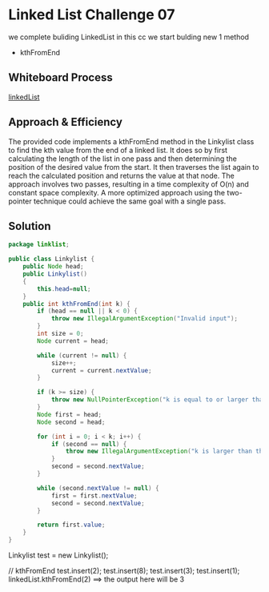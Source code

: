 # Linked List Challenge 07
we complete buliding LinkedList in this cc we start bulding new 1 method
- kthFromEnd 


## Whiteboard Process
[linkedList](./Screenshot%20(431).png)

## Approach & Efficiency
The provided code implements a kthFromEnd method in the Linkylist class to find the kth value from the end of a linked list. It does so by first calculating the length of the list in one pass and then determining the position of the desired value from the start. It then traverses the list again to reach the calculated position and returns the value at that node. The approach involves two passes, resulting in a time complexity of O(n) and constant space complexity. A more optimized approach using the two-pointer technique could achieve the same goal with a single pass.

## Solution
```Java
package linklist;

public class Linkylist {
    public Node head;
    public Linkylist()
    {
        this.head=null;
    }
    public int kthFromEnd(int k) {
        if (head == null || k < 0) {
            throw new IllegalArgumentException("Invalid input");
        }
        int size = 0;
        Node current = head;

        while (current != null) {
            size++;
            current = current.nextValue;
        }

        if (k >= size) {
            throw new NullPointerException("k is equal to or larger than the list size");
        }
        Node first = head;
        Node second = head;

        for (int i = 0; i < k; i++) {
            if (second == null) {
                throw new IllegalArgumentException("k is larger than the list size");
            }
            second = second.nextValue;
        }

        while (second.nextValue != null) {
            first = first.nextValue;
            second = second.nextValue;
        }

        return first.value;
    }
}
```
Linkylist test = new Linkylist();

// kthFromEnd
test.insert(2);
test.insert(8);
test.insert(3);
test.insert(1);
linkedList.kthFromEnd(2)
==> the output here will be 3



